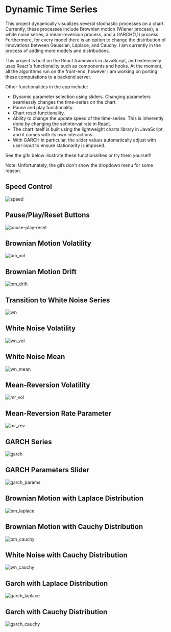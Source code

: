 # Dynamic Time Series

This project dynamically visualizes several stochastic processes on a chart. Currently, these processes include Brownian motion (Wiener process),
a white noise series, a mean-reversion process, and a GARCH(1,1) process. Furthermore, for every model there is an option to change the distribution of
innovations between Gaussian, Laplace, and Cauchy. I am currently in the process of adding more models and distributions.

This project is built on the React framework in JavaScript, and extensively uses React's functionality such as components and hooks. At the moment, all the algorithms
run on the front-end, however I am working on porting these computations to a backend server.

Other functionalities in the app include:
- Dynamic parameter selection using sliders. Changing parameters seamlessly changes the time-series on the chart.
- Pause and play functionality.
- Chart reset functionality.
- Ability to change the update speed of the time-series. This is inherently done by changing the setInterval rate in React.
- The chart itself is built using the lightweight charts library in JavaScript, and it comes with its own interactions.
- With GARCH in particular, the slider values automatically adjust with user input to ensure stationarity is imposed.

See the gifs below illustrate these functionalities or try them yourself! 

Note: Unfortunately, the gifs don't show the dropdown menu for some reason.

## Speed Control
![speed](https://user-images.githubusercontent.com/96806035/211164824-bfc4c04d-85fd-4746-96a6-5815cedff57a.gif)

## Pause/Play/Reset Buttons
![pause-play-reset](https://user-images.githubusercontent.com/96806035/211164758-15161f32-a9fd-4330-8192-0cc2490a2ab8.gif)

## Brownian Motion Volatility
![bm_vol](https://user-images.githubusercontent.com/96806035/211163953-0bc57688-9817-4bf5-b188-d842ac2220ab.gif)

## Brownian Motion Drift
![bm_drift](https://user-images.githubusercontent.com/96806035/211163914-03be995b-1c00-4746-976c-011c3b98192b.gif)

## Transition to White Noise Series
![wn](https://user-images.githubusercontent.com/96806035/211164103-3ba16f47-8e4f-4c8a-8440-b81ae9ddae1c.gif)

## White Noise Volatility
![wn_vol](https://user-images.githubusercontent.com/96806035/211165045-5eae7485-465d-466b-8377-6c3f4055cf16.gif)

## White Noise Mean
![wn_mean](https://user-images.githubusercontent.com/96806035/211165048-8bf5c9b3-6f19-470d-9937-9d4a01567fad.gif)

## Mean-Reversion Volatility
![mr_vol](https://user-images.githubusercontent.com/96806035/211164664-e6678af3-2d3c-4d7f-a59e-20af41cc8939.gif)

## Mean-Reversion Rate Parameter
![mr_rev](https://user-images.githubusercontent.com/96806035/211164576-8991d7db-764f-4c9a-986f-fdfa22436b6b.gif)

## GARCH Series
![garch](https://user-images.githubusercontent.com/96806035/211164177-bbba2d27-c524-45b9-bb37-8e2bb6cb7a12.gif)

## GARCH Parameters Slider
![garch_params](https://user-images.githubusercontent.com/96806035/211164362-7bacf4e4-efe2-4ad4-82b3-25b3fec72b9b.gif)

## Brownian Motion with Laplace Distribution
![bm_laplace](https://user-images.githubusercontent.com/96806035/211164080-e7b698aa-10c3-4009-a112-00d596f028d0.gif)

## Brownian Motion with Cauchy Distribution
![bm_cauchy](https://user-images.githubusercontent.com/96806035/211164047-4ed4373f-043b-4737-b5db-89d1d5757a16.gif)

## White Noise with Cauchy Distribution
![wn_cauchy](https://user-images.githubusercontent.com/96806035/211164901-06a1c43a-4ad0-4b8f-9c3f-8301d6fee31c.gif)

## Garch with Laplace Distribution
![garch_laplace](https://user-images.githubusercontent.com/96806035/211164261-d66373b3-d726-46fa-a2b2-6f59337b5550.gif)

## Garch with Cauchy Distribution
![garch_cauchy](https://user-images.githubusercontent.com/96806035/211164194-9a6a0be9-a108-4934-bd49-79c670d38afa.gif)















